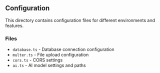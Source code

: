 ## Configuration

This directory contains configuration files for different environments and features.

### Files
- `database.ts` - Database connection configuration
- `multer.ts` - File upload configuration
- `cors.ts` - CORS settings
- `ai.ts` - AI model settings and paths